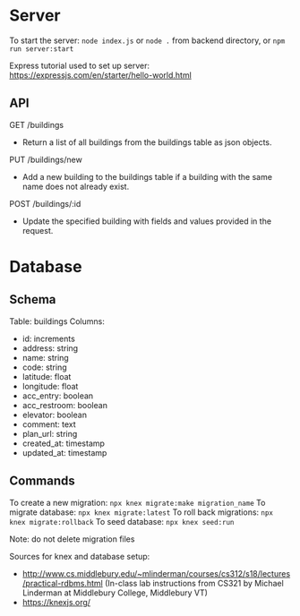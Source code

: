 # Server

To start the server: `node index.js` or `node .` from backend directory, or `npm run server:start`

Express tutorial used to set up server: https://expressjs.com/en/starter/hello-world.html

## API

GET /buildings
- Return a list of all buildings from the buildings table as json objects.

PUT /buildings/new
- Add a new building to the buildings table if a building with the same name does not already exist.

POST /buildings/:id
- Update the specified building with fields and values provided in the request.

# Database

## Schema

Table: buildings
Columns:
- id: increments
- address: string
- name: string
- code: string
- latitude: float
- longitude: float
- acc_entry: boolean
- acc_restroom: boolean
- elevator: boolean
- comment: text
- plan_url: string
- created_at: timestamp
- updated_at: timestamp

## Commands

To create a new migration: `npx knex migrate:make migration_name`
To migrate database: `npx knex migrate:latest`
To roll back migrations: `npx knex migrate:rollback`
To seed database: `npx knex seed:run`

Note: do not delete migration files

Sources for knex and database setup:
- http://www.cs.middlebury.edu/~mlinderman/courses/cs312/s18/lectures/practical-rdbms.html (In-class lab instructions from CS321 by Michael Linderman at Middlebury College, Middlebury VT)
- https://knexjs.org/
